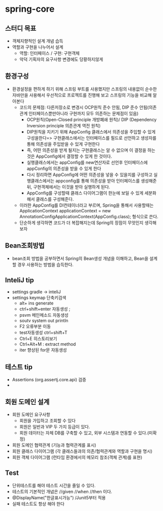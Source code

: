# spring-core
## 스터디 목표
- 객체지향적인 설계 개념 습득
- 역할과 구현을 나누어서 설계
  - 역할: 인터페이스 / 구현: 구현객체
  - 악덕 기획자의 요구사항 변경에도 당황하지않게 
## 환경구성
- 환경설정을 편하게 하기 위해 스프링 부트를 사용했지만 스프링의 내용없이 순수한 자바만을 사용해서 우선적으로 프로젝트를 진행해 보고 스프링의 기능을 비교해 알아본다
  - 코드의 문제점: 다른저장소로 변경시 OCP원칙 준수 안됨, DIP 준수 안됨(의존관계 인터페이스뿐만아니라 구현까지 모두 의존하는 문제점이 있음)
    - OCP원칙(Open-Closed principle 개방폐쇄 원칙)/ DIP (Dependency Inversion principle 의존관계 역전 원칙)    
    - DIP원칙을 지키기 위해 AppConfig 클래스에서 의존성을 주입할 수 있게 구성을한다=> 구현클래스에서는 인터페이스를 필드로 선언하고 생성자를 통해 의존성을 주입받을 수 있게 구현한다
    - 즉, 어떤 의존성을 받게 될지는 구현클래스는 알 수 없으며 이 결정을 하는 것은 AppConfig에서 결정할 수 있게 한 것이다. 
    - 실행클래스에서는 appConfig를 new연산자로 선언후 인터페이스에 appConfig의 의존성을 받을 수 있게 한다
    - 다시 정리하면 AppConfig에 어떤 의존성을 넣을 수 있을지를 구성하고 실행클래스에서는 appconfig를 통해 의존성을 받아 인터페이스를 생성해준 뒤, 구현객체에서는 이것을 받아 실행하게 된다.
    - AppConfig를 구성할때 클래스 다이어그램이 한눈에 보일 수 있게 세분화해서 클래스를 구성해준다.
  - 이러한 AppConfig를 DI컨테이너라고 부르며, Spring을 통해서 사용할때는 ApplicationContext applicationContext = new AnnotationConfigApplicationContext(AppConfig.class); 형식으로 쓴다.
  - 단순하게 생각하면 코드가 더 복잡해지는데 Spring의 장점이 무엇인지 생각해보자

## Bean조회방법
- bean조회 방법을 공부하면서 Spring의 Bean생성 개념을 이해하고, Bean을 설계할 경우 사용하는 방법을 습득한다.

## InteliJ tip
- settings gradle -> inteliJ
- settings keymap 단축키검색
  - alt+ ins generate  
  - ctrl+shift+enter 자동생성 ;
  - psvm 메인메소드 자동생성 
  - soutv system out println 
  - F2 오류부분 이동
  - test자동생성 ctrl+shift+T
  - Ctrl+E 히스토리보기
  - Ctrl+Alt+M : extract method
  - iter 향상된 for문 자동생성
## 테스트 tip
- Assertions (org.assertj.core.api) 검증
- 
## 회원 도메인 설계
- 회원 도메인 요구사항
  - 회원을 가입하고 조회할 수 있다
  - 회원은 일반과 VIP 두 가지 등급이 있다.
  - 회원 데이터는 자체 DB를 구축할 수 있고, 외부 시스템과 연동할 수 있다.(미확정)
- 회원 도메인 협력관계 (기능과 협력관계를 표시)
- 회원 클래스 다이어그램 (각 클래스들과의 의존/협력관계와 역할과 구현을 명시)
- 회원 객체 다이어그램 (런타임 환경에서의 메모리 참조(객체 관계)를 표현)


## Test
- 단위테스트를 해야 테스트 시간을 줄일 수 있다.
- 테스트의 기본적인 개념은 //given //when //then 이다.
- @DisplayName("한글표시가능") /Junit5부터 적용
- 실패 테스트도 항상 해야 한다

